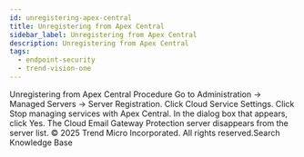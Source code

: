 ```yaml
---
id: unregistering-apex-central
title: Unregistering from Apex Central
sidebar_label: Unregistering from Apex Central
description: Unregistering from Apex Central
tags:
  - endpoint-security
  - trend-vision-one
---
```


 Unregistering from Apex Central Procedure Go to Administration → Managed Servers → Server Registration. Click Cloud Service Settings. Click Stop managing services with Apex Central. In the dialog box that appears, click Yes. The Cloud Email Gateway Protection server disappears from the server list. © 2025 Trend Micro Incorporated. All rights reserved.Search Knowledge Base